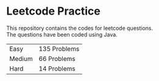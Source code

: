 # Leetcode Practice
This repository contains the codes for leetcode questions. <br>
The questions have been coded using Java. <br>
<table><tr><td>Easy</td><td>135 Problems</td></tr><tr><td>Medium</td><td>66 Problems</td></tr><tr><td>Hard</td><td>14 Problems</td></tr></table>
